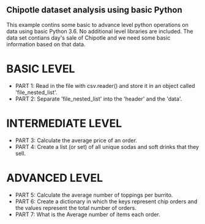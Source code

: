 ## Chipotle dataset analysis using basic Python
This example contins some basic to advance level python operations on data using basic Python 3.6. No additional level libraries are included. The data set contians day's sale of Chipotle and we need some basic information based on that data.
# BASIC LEVEL
- PART 1: Read in the file with csv.reader() and store it in an object called 'file_nested_list'.
- PART 2: Separate 'file_nested_list' into the 'header' and the 'data'.
# INTERMEDIATE LEVEL
- PART 3: Calculate the average price of an order.
- PART 4: Create a list (or set) of all unique sodas and soft drinks that they sell.
# ADVANCED LEVEL
- PART 5: Calculate the average number of toppings per burrito.
- PART 6: Create a dictionary in which the keys represent chip orders and
  the values represent the total number of orders.
- PART 7: What is the Average number of items each order.
